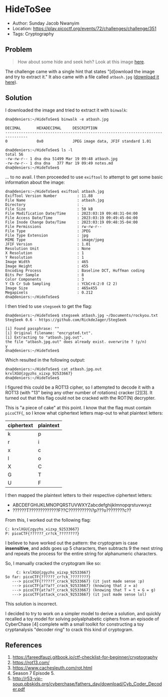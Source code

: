 # HideToSee

* Author: Sunday Jacob Nwanyim
* Location: https://play.picoctf.org/events/72/challenges/challenge/351
* Tags: Cryptography

## Problem 

> How about some hide and seek heh? Look at this image [here](https://artifacts.picoctf.net/c/235/atbash.jpg).

The challenge came with a single hint that states "[d]ownload the image and try to extract it." It also came with a file called ``atbash.jpg`` ([download it here](./atbash.jpg)).

## Solution

I downloaded the image and tried to extract it with ``binwalk``:

```
dna@deniers:~/HideToSee$ binwalk -e atbash.jpg

DECIMAL       HEXADECIMAL     DESCRIPTION
--------------------------------------------------------------------------------
0             0x0             JPEG image data, JFIF standard 1.01

dna@deniers:~/HideToSee$ ls -l
total 56
-rw-rw-r-- 1 dna dna 51499 Mar 19 09:48 atbash.jpg
-rw-rw-r-- 1 dna dna   377 Mar 19 09:49 notes.md
dna@deniers:~/HideToSee$ 
```

... to no avail. I then proceeded to use ``exiftool`` to attempt to get some basic information about the image:

```
dna@deniers:~/HideToSee$ exiftool atbash.jpg
ExifTool Version Number         : 11.88
File Name                       : atbash.jpg
Directory                       : .
File Size                       : 50 kB
File Modification Date/Time     : 2023:03:19 09:48:31-04:00
File Access Date/Time           : 2023:03:19 09:49:45-04:00
File Inode Change Date/Time     : 2023:03:19 09:48:35-04:00
File Permissions                : rw-rw-r--
File Type                       : JPEG
File Type Extension             : jpg
MIME Type                       : image/jpeg
JFIF Version                    : 1.01
Resolution Unit                 : None
X Resolution                    : 1
Y Resolution                    : 1
Image Width                     : 465
Image Height                    : 455
Encoding Process                : Baseline DCT, Huffman coding
Bits Per Sample                 : 8
Color Components                : 3
Y Cb Cr Sub Sampling            : YCbCr4:2:0 (2 2)
Image Size                      : 465x455
Megapixels                      : 0.212
dna@deniers:~/HideToSee$ 
```

I then tried to use ``stegseek`` to get the flag:

```
dna@deniers:~/HideToSee$ stegseek atbash.jpg ~/Documents/rockyou.txt
StegSeek 0.6 - https://github.com/RickdeJager/StegSeek

[i] Found passphrase: ""
[i] Original filename: "encrypted.txt".
[i] Extracting to "atbash.jpg.out".
the file "atbash.jpg.out" does already exist. overwrite ? (y/n) 
y
dna@deniers:~/HideToSee$ 
```

Which resulted in the following output:

```
dna@deniers:~/HideToSee$ cat atbash.jpg.out
krxlXGU{zgyzhs_xizxp_92533667}
dna@deniers:~/HideToSee$ 
```

I figured this could be a ROT13 cipher, so I attempted to decode it with a ROT13 (with "13" being any other number of rotations) cracker [2][3]. It turned out that this flag could not be cracked with the ROT(N) decrypter.

This is "a piece of cake" at this point. I know that the flag must contain ``picoCTF{``, so I know what ciphertext letters map-out to what plaintext letters:

|__ciphertext__|__plaintext__|
|-|-|
|k|p|
|r|i|
|x|c|
|l|o|
|X|C|
|G|T|
|U|F|

I then mapped the plaintext letters to their respective ciphertext letters:

* ABCDEFGHIJKLMNOPQRSTUVWXYZabcdefghijklmnopqrstuvwxyz
* ??????T?????????????F??C??????????i?p???o????????c??

From this, I worked out the following flag:

```
C: krxlXGU{zgyzhs_xizxp_92533667}
P: picoCTF{??????_cr?ck_????????}
```

I believe to have worked out the pattern: the cryptogram is case __insensitive__, and adds goes up 5 characters, then subtracts 9 the next string and repeats the process for the entire string for alphanumeric characters. 

So, I manually cracked the cryptogram like so:

```
     C: krxlXGU{zgyzhs_xizxp_92533667}
So far: picoCTF{??????_cr?ck_????????}
   ---> picoCTF{??????_crack_92533667} (it just made sense :p)
   ---> picoCTF{a??a??_crack_92533667} (knowing that z = a)
   ---> picoCTF{at?a??_crack_92533667} (knowing that T = t = G = g)
   ---> picoCTF{attack_crack_92533667} (it just made sense lol)
```

This solution is incorrect.

I decided to try to work on a simpler model to derive a solution, and quickly recalled a toy model for solving polyalphabetic ciphers from an episode of CyberChase [4] complete with a small toolkit for constructing a toy cryptanalysis "decoder ring" to crack this kind of cryptogram. 

## References

1. https://fareedfauzi.gitbook.io/ctf-checklist-for-beginner/cryptography
2. https://rot13.com/
3. https://www.cachesleuth.com/rot.html
4. Season 7 Episode 5. 
4. http://r53-vip-soup.pbskids.org/cyberchase/fathers_day/download/Cyb_Coder_Decoder.pdf
